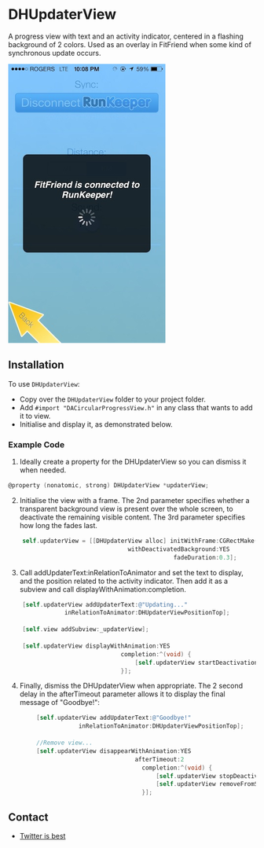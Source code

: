 DHUpdaterView
=============

A progress view with text and an activity indicator, centered in a flashing background of 2 colors. Used as an overlay in FitFriend when some kind of synchronous update occurs.

![Screenshot](https://github.com/thepost/DHUpdaterView/raw/master/IMG_0035.jpg)

## Installation

To use `DHUpdaterView`:

- Copy over the `DHUpdaterView` folder to your project folder.
- Add `#import "DACircularProgressView.h"` in any class that wants to add it to view. 
- Initialise and display it, as demonstrated below.

### Example Code

1) Ideally create a property for the DHUpdaterView so you can dismiss it when needed.

```objective-c
@property (nonatomic, strong) DHUpdaterView *updaterView;
```


2) Initialise the view with a frame. The 2nd parameter specifies whether a transparent background view is present over the whole screen, to deactivate the remaining visible content. The 3rd parameter specifies how long the fades last. 

```objective-c
   	self.updaterView = [[DHUpdaterView alloc] initWithFrame:CGRectMake(0, 0, 260, 200)
                                  withDeactivatedBackground:YES
                                               fadeDuration:0.3];
```

3) Call addUpdaterText:inRelationToAnimator and set the text to display, and the position related to the activity indicator. Then add it as a subview and call displayWithAnimation:completion.

```objective-c
    [self.updaterView addUpdaterText:@"Updating..."
                inRelationToAnimator:DHUpdaterViewPositionTop];
    
    [self.view addSubview:_updaterView];
    
    [self.updaterView displayWithAnimation:YES
                                completion:^(void) {
                                    [self.updaterView startDeactivationViewFlashAtInterval:0.8];
                                }];

```

4) Finally, dismiss the DHUpdaterView when appropriate. The 2 second delay in the afterTimeout parameter allows it to display the final message of "Goodbye!":

```objective-c
        [self.updaterView addUpdaterText:@"Goodbye!"
                    inRelationToAnimator:DHUpdaterViewPositionTop];
        
        //Remove view...
        [self.updaterView disappearWithAnimation:YES
                                    afterTimeout:2
                                      completion:^(void) {
                                          [self.updaterView stopDeactivationViewFlash];
                                          [self.updaterView removeFromSuperview];
                                      }];
```

## Contact

- [Twitter is best](http://twitter.com/PostTweetism)

